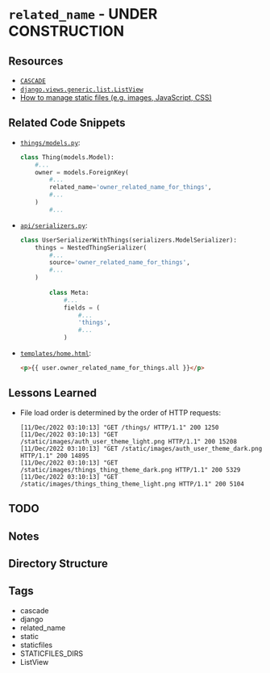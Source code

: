 # `related_name` - **UNDER CONSTRUCTION**

## Resources

* [`CASCADE`](https://docs.djangoproject.com/en/4.0/ref/models/fields/#django.db.models.CASCADE)
* [`django.views.generic.list.ListView`](https://docs.djangoproject.com/en/4.1/ref/class-based-views/generic-display/#django.views.generic.list.ListView)
* [How to manage static files (e.g. images, JavaScript, CSS)](https://docs.djangoproject.com/en/4.1/howto/static-files/#how-to-manage-static-files-e-g-images-javascript-css)

## Related Code Snippets

* [`things/models.py`](./things/models.py):

  ```python
  class Thing(models.Model):
      #...
      owner = models.ForeignKey(
          #...
          related_name='owner_related_name_for_things',
          #...
      )
          #...
  ```

* [`api/serializers.py`](./api/serializers.py):

  ```python
  class UserSerializerWithThings(serializers.ModelSerializer):
      things = NestedThingSerializer(
          #...
          source='owner_related_name_for_things',
          #...
      )
        
          class Meta:
              #...
              fields = (
                  #...
                  'things',
                  #...
              )
  ```

* [`templates/home.html`](./templates/home.html):

  ```html
  <p>{{ user.owner_related_name_for_things.all }}</p>
  ```

## Lessons Learned

* File load order is determined by the order of HTTP requests:

  ```console
  [11/Dec/2022 03:10:13] "GET /things/ HTTP/1.1" 200 1250
  [11/Dec/2022 03:10:13] "GET /static/images/auth_user_theme_light.png HTTP/1.1" 200 15208
  [11/Dec/2022 03:10:13] "GET /static/images/auth_user_theme_dark.png HTTP/1.1" 200 14895
  [11/Dec/2022 03:10:13] "GET /static/images/things_thing_theme_dark.png HTTP/1.1" 200 5329
  [11/Dec/2022 03:10:13] "GET /static/images/things_thing_theme_light.png HTTP/1.1" 200 5104
  ```

## TODO

## Notes

## Directory Structure

## Tags

* cascade
* django
* related_name
* static
* staticfiles
* STATICFILES_DIRS
* ListView
